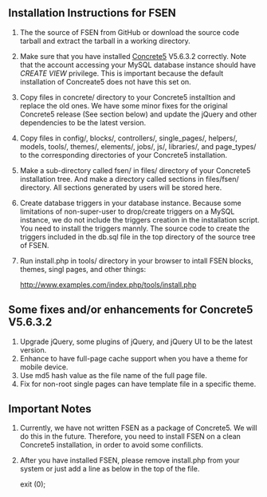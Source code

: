 ## Installation Instructions for FSEN

1.	The the source of FSEN from GitHub or download the source code tarball and extract the tarball in a working directory.
1.	Make sure that you have installed [Concrete5](http://www.concrete5.org) V5.6.3.2 correctly. Note that the account accessing your MySQL database instance should have *CREATE VIEW* privilege. This is important because the default installation of Concreate5 does not have this set on.
1.	Copy files in concrete/ directory to your Concrete5 installtion and replace the old ones. We have some minor fixes for the original Concrete5 release (See section below) and update the jQuery and other dependencies to be the latest version.
1.	Copy files in config/, blocks/, controllers/, single_pages/, helpers/, models, tools/, themes/, elements/, jobs/, js/, libraries/, and page_types/ to the corresponding directories of your Concrete5 installation.
1.	Make a sub-directory called fsen/ in files/ directory of your Concrete5 installation tree. And make a directory called sections in files/fsen/ directory. All sections generated by users will be stored here.
1.	Create database triggers in your database instance. Because some limitations of non-super-user to drop/create triggers on a MySQL instance, we do not include the triggers creation in the installation script. You need to install the triggers mannly. The source code to create the triggers included in the db.sql file in the top directory of the source tree of FSEN.
1.	Run install.php in tools/ directory in your browser to intall FSEN blocks, themes, singl pages, and other things:

	http://www.examples.com/index.php/tools/install.php

## Some fixes and/or enhancements for Concrete5 V5.6.3.2

1.	Upgrade jQuery, some plugins of jQuery, and jQuery UI to be the latest version.
1.	Enhance to have full-page cache support when you have a theme for mobile device.
1.	Use md5 hash value as the file name of the full page file.
1.	Fix for non-root single pages can have template file in a specific theme.

## Important Notes

1. Currently, we have not written FSEN as a package of Concrete5. We will do this in the future. Therefore, you need to install FSEN on a clean Concrete5 installation, in order to avoid some confilicts.
1. After you have installed FSEN, please remove install.php from your system or just add a line as below in the top of the file.

	exit (0);

